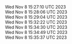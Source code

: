 Wed Nov  8 15:27:10 UTC 2023 <br/>
Wed Nov  8 15:28:06 UTC 2023 <br/>
Wed Nov  8 15:29:04 UTC 2023 <br/>
Wed Nov  8 15:32:22 UTC 2023 <br/>
Wed Nov  8 15:34:30 UTC 2023 <br/>
Wed Nov  8 15:34:49 UTC 2023 <br/>
Wed Nov  8 15:35:37 UTC 2023 <br/>
